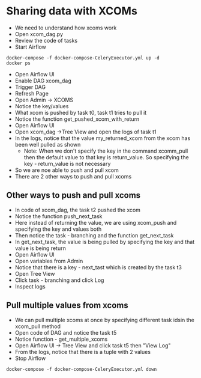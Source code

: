 # Sharing data with XCOMs
- We need to understand how xcoms work
- Open xcom_dag.py
- Review the code of tasks
- Start Airflow
```
docker-compose -f docker-compose-CeleryExecutor.yml up -d
docker ps
```
- Open Airflow UI
- Enable DAG xcom_dag
- Trigger DAG
- Refresh Page
- Open Admin -> XCOMS
- Notice the key/values
- What xcom is pushed by task t0, task t1 tries to pull it
- Notice the function get_pushed_xcom_with_return
- Open Airflow UI
- Open xcom_dag ->Tree View and open the logs of task t1
- In the logs, notice that the value my_returned_xcom from the xcom has been well pulled as shown
  - Note: When we don't specify the key in the command xcomm_pull then the default value to that key is return_value. So specifying the key - return_value is not necessary
- So we are noe able to push and pull xcom
- There are 2 other ways to push and pull xcoms

## Other ways to push and pull xcoms
- In code of xcom_dag, the task t2 pushed the xcom
- Notice the function push_next_task
- Here instead of returning the value, we are using xcom_push and specifying the key and values both
- Then notice the task - branching and the function get_next_task
- In get_next_task, the value is being pulled by specifying the key and that value is being return
- Open Airflow UI
- Open variables from Admin
- Notice that there is a key - next_tast which is created by the task t3
- Open Tree View
- Click task - branching and click Log
- Inspect logs

## Pull multiple values from xcoms
- We can pull multiple xcoms at once by specifying different task idsin the xcom_pull method
- Open code of DAG and notice the task t5
- Notice function - get_multiple_xcoms
- Open Airflow UI -> Tree View and click task t5 then "View Log"
- From the logs, notice that there is a tuple with 2 values
- Stop Airflow
```
docker-compose -f docker-compose-CeleryExecutor.yml down
```
